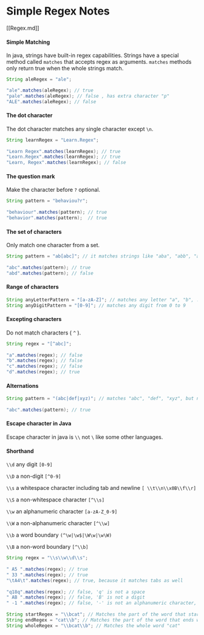 # Simple Regex Notes
[[Regex.md]]

#### Simple Matching

In java, strings have built-in regex capabilities. Strings have a special method called `matches` that accepts regex as arguments. `matches` methods only return true when the whole strings match.

```java
String aleRegex = "ale";

"ale".matches(aleRegex); // true
"pale".matches(aleRegex); // false , has extra character "p"
"ALE".matches(aleRegex); // false
```

#### The dot character

The dot character matches any single character except `\n`.

```java
String learnRegex = "Learn.Regex";
 
"Learn Regex".matches(learnRegex); // true
"Learn.Regex".matches(learnRegex); // true
"Learn, Regex".matches(learnRegex); // false
```

#### The question mark

Make the character before `?` optional.

```java
String pattern = "behaviou?r";
 
"behaviour".matches(pattern); // true
"behavior".matches(pattern);  // true
```

#### The set of characters

Only match one character from a set.

```java
String pattern = "ab[abc]"; // it matches strings like "aba", "abb", "abc", but not "abd"
 
"abc".matches(pattern); // true
"abd".matches(pattern); // false
```

#### Range of characters

```java
String anyLetterPattern = "[a-zA-Z]"; // matches any letter "a", "b", ..., "A", "B", ...
String anyDigitPattern = "[0-9]"; // matches any digit from 0 to 9
```

#### Excepting characters

Do not match characters ( `^` ).

```java
String regex = "[^abc]";
 
"a".matches(regex); // false
"b".matches(regex); // false
"c".matches(regex); // false
"d".matches(regex); // true
```

#### Alternations

```java
String pattern = "(abc|def|xyz)"; // matches "abc", "def", "xyz", but not "a" or "b"
 
"abc".matches(pattern); // true
```

#### Escape character in Java

Escape character in java is `\\` not `\` like some other languages.

#### **Shorthand**

`\\d`  any digit  `[0-9]`

`\\D`  a non-digit  `[^0-9]` 

`\\s`  a whitespace character including tab and newline  `[ \\t\\n\\x0B\\f\\r]`

`\\S`  a non-whitespace character  `[^\\s]`

`\\w`  an alphanumeric character  `[a-zA-Z_0-9]`

`\\W`  a non-alphanumeric character  `[^\\w]`

`\\b`  a word boundary   `(^\w|\w$|\W\w|\w\W)`

`\\B`  a non-word boundary  `[^\\b]`

```java
String regex = "\\s\\w\\d\\s";
 
" A5 ".matches(regex); // true
" 33 ".matches(regex); // true
"\tA4\t".matches(regex); // true, because it matches tabs as well
 
"q18q".matches(regex); // false, 'q' is not a space
" AB ".matches(regex); // false, 'B' is not a digit
" -1 ".matches(regex); // false, '-' is not an alphanumeric character, but '_' is OK. 
 
String startRegex = "\\bcat"; // Matches the part of the word that starts with "cat"
String endRegex = "cat\\b"; // Matches the part of the word that ends with "cat"
String wholeRegex = "\\bcat\\b"; // Matches the whole word "cat"
```

